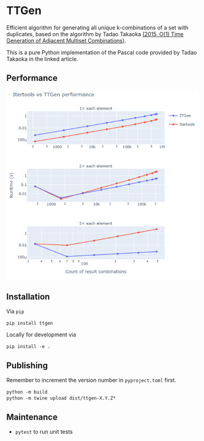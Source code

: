 # TTGen

Efficient algorithm for generating all unique k-combinations of a set with duplicates, based on the algorithm by Tadao Takaoka [(2015, O(1) Time Generation of Adjacent Multiset Combinations)](https://arxiv.org/abs/1503.00067).

This is a pure Python implementation of the Pascal code provided by Tadao Takaoka in the linked article.

## Performance

![Graph of benchmarking data](benchmarking/benchmarks.png)

## Installation

Via ``pip``
```
pip install ttgen
```

Locally for development via
```
pip install -e .
```

## Publishing

Remember to increment the version number in ``pyproject.toml`` first.

```
python -m build
python -m twine upload dist/ttgen-X.Y.Z*
```

## Maintenance

- ``pytest`` to run unit tests